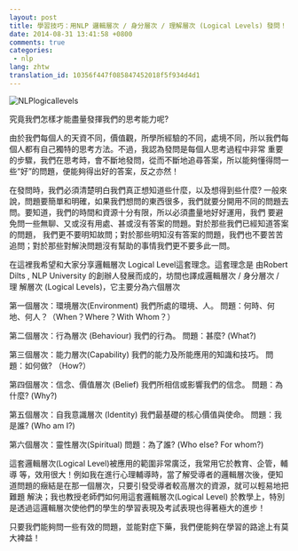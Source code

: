 ```yaml
---
layout: post
title: 學習技巧：用NLP 邏輯層次 / 身分層次 / 理解層次 (Logical Levels) 發問！
date: 2014-08-31 13:41:58 +0800
comments: true
categories:
 - nlp
lang: zhtw
translation_id: 10356f447f085847452018f5f934d4d1
---
```


![NLPlogicallevels](/assets/images/le/NLPlogicallevel.jpeg "NLPlogicallevels")

究竟我們怎樣才能盡量發揮我們的思考能力呢?

由於我們每個人的天資不同，價值觀，所學所經驗的不同，處境不同，所以我們每個人都有自己獨特的思考方法。不過，我認為發問是每個人思考過程中非常 重要的步驟，我們在思考時，會不斷地發問，從而不斷地追尋答案，所以能夠懂得問一些“好”的問題，便能夠得出好的答案，反之亦然！

在發問時，我們必須清楚明白我們真正想知道些什麼，以及想得到些什麼? 一般來說，問題要簡單和明確，如果我們想問的東西很多，我們就要分開用不同的問題去問。要知道，我們的時間和資源十分有限，所以必須盡量地好好運用，我們 要避免問一些無聊、又或沒有用處、甚或沒有答案的問題。對於那些我們已經知道答案的問題， 我們更不要明知故問；對於那些明知沒有答案的問題，我們也不要苦苦追問；對於那些對解決問題沒有幫助的事情我們更不要多此一問。

在這裡我希望和大家分享邏輯層次 Logical Level這套理念。這套理念是 由Robert Dilts , NLP University 的創辦人發展而成的，坊間也譯成邏輯層次 / 身分層次 / 理 解層次 (Logical Levels)，它主要分為六個層次

第一個層次：環境層次(Environment)
我們所處的環境、人。
問題：何時、何地、何人？（When？Where？With Whom？）

第二個層次：行為層次 (Behaviour)
我們的行為。
問題：甚麼? (What?)

第三個層次：能力層次(Capability)
我們的能力及所能應用的知識和技巧。
問題：如何做? （How?）

第四個層次：信念、價值層次 (Belief)
我們所相信或影響我們的信念。
問題：為什麼? (Why?)

第五個層次：自我意識層次 (Identity)
我們最基礎的核心價值與使命。
問題：我是誰? (Who am I?)

第六個層次：靈性層次(Spiritual)
問題：為了誰? (Who else? For whom?)

這套邏輯層次(Logical Level)被應用的範圍非常廣泛，我常用它於教育、企管，輔導 等，效用很大！例如我在進行心理輔導時，當了解受導者的邏輯層次後，便知道問題的癥結是在那一個層次，只要引發受導者較高層次的資源，就可以輕易地把難題 解決；我也教授老師們如何用這套邏輯層次(Logical Level) 於教學上，特別是透過這邏輯層次使他們的學生的學習表現及考試表現也得著極大的進步！

只要我們能夠問一些有效的問題，並能對症下藥，我們便能夠在學習的路途上有莫大裨益！
